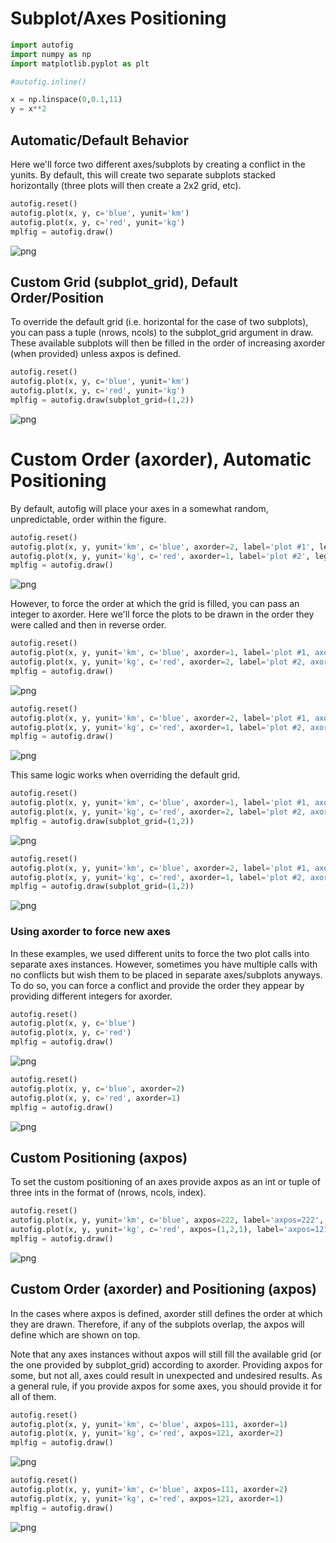 
# Subplot/Axes Positioning


```python
import autofig
import numpy as np
import matplotlib.pyplot as plt
```


```python
#autofig.inline()
```


```python
x = np.linspace(0,0.1,11)
y = x**2
```

## Automatic/Default Behavior

Here we'll force two different axes/subplots by creating a conflict in the yunits.  By default, this will create two separate subplots stacked horizontally (three plots will then create a 2x2 grid, etc).


```python
autofig.reset()
autofig.plot(x, y, c='blue', yunit='km')
autofig.plot(x, y, c='red', yunit='kg')
mplfig = autofig.draw()
```


![png](subplot_positioning_files/subplot_positioning_6_0.png)


## Custom Grid (subplot_grid), Default Order/Position

To override the default grid (i.e. horizontal for the case of two subplots), you can pass a tuple (nrows, ncols) to the subplot_grid argument in draw.  These available subplots will then be filled in the order of increasing axorder (when provided) unless axpos is defined.


```python
autofig.reset()
autofig.plot(x, y, c='blue', yunit='km')
autofig.plot(x, y, c='red', yunit='kg')
mplfig = autofig.draw(subplot_grid=(1,2))
```


![png](subplot_positioning_files/subplot_positioning_9_0.png)


# Custom Order (axorder), Automatic Positioning

By default, autofig will place your axes in a somewhat random, unpredictable, order within the figure.


```python
autofig.reset()
autofig.plot(x, y, yunit='km', c='blue', axorder=2, label='plot #1', legend=True)
autofig.plot(x, y, yunit='kg', c='red', axorder=1, label='plot #2', legend=True)
mplfig = autofig.draw()
```


![png](subplot_positioning_files/subplot_positioning_12_0.png)


However, to force the order at which the grid is filled, you can pass an integer to axorder.  Here we'll force the plots to be drawn in the order they were called and then in reverse order.


```python
autofig.reset()
autofig.plot(x, y, yunit='km', c='blue', axorder=1, label='plot #1, axorder=1', legend=True)
autofig.plot(x, y, yunit='kg', c='red', axorder=2, label='plot #2, axorder=2', legend=True)
mplfig = autofig.draw()
```


![png](subplot_positioning_files/subplot_positioning_14_0.png)



```python
autofig.reset()
autofig.plot(x, y, yunit='km', c='blue', axorder=2, label='plot #1, axorder=2', legend=True)
autofig.plot(x, y, yunit='kg', c='red', axorder=1, label='plot #2, axorder=1', legend=True)
mplfig = autofig.draw()
```


![png](subplot_positioning_files/subplot_positioning_15_0.png)


This same logic works when overriding the default grid.


```python
autofig.reset()
autofig.plot(x, y, yunit='km', c='blue', axorder=1, label='plot #1, axorder=1', legend=True)
autofig.plot(x, y, yunit='kg', c='red', axorder=2, label='plot #2, axorder=2', legend=True)
mplfig = autofig.draw(subplot_grid=(1,2))
```


![png](subplot_positioning_files/subplot_positioning_17_0.png)



```python
autofig.reset()
autofig.plot(x, y, yunit='km', c='blue', axorder=2, label='plot #1, axorder=2', legend=True)
autofig.plot(x, y, yunit='kg', c='red', axorder=1, label='plot #2, axorder=1', legend=True)
mplfig = autofig.draw(subplot_grid=(1,2))
```


![png](subplot_positioning_files/subplot_positioning_18_0.png)


### Using axorder to force new axes

In these examples, we used different units to force the two plot calls into separate axes instances.  However, sometimes you have multiple calls with no conflicts but wish them to be placed in separate axes/subplots anyways.  To do so, you can force a conflict and provide the order they appear by providing different integers for axorder.


```python
autofig.reset()
autofig.plot(x, y, c='blue')
autofig.plot(x, y, c='red')
mplfig = autofig.draw()
```


![png](subplot_positioning_files/subplot_positioning_21_0.png)



```python
autofig.reset()
autofig.plot(x, y, c='blue', axorder=2)
autofig.plot(x, y, c='red', axorder=1)
mplfig = autofig.draw()
```


![png](subplot_positioning_files/subplot_positioning_22_0.png)


## Custom Positioning (axpos)

To set the custom positioning of an axes provide axpos as an int or tuple of three ints in the format of (nrows, ncols, index).


```python
autofig.reset()
autofig.plot(x, y, yunit='km', c='blue', axpos=222, label='axpos=222', legend=True)
autofig.plot(x, y, yunit='kg', c='red', axpos=(1,2,1), label='axpos=121', legend=True)
mplfig = autofig.draw()
```


![png](subplot_positioning_files/subplot_positioning_25_0.png)


## Custom Order (axorder) and Positioning (axpos)

In the cases where axpos is defined, axorder still defines the order at which they are drawn.  Therefore, if any of the subplots overlap, the axpos will define which are shown on top.

Note that any axes instances without axpos will still fill the available grid (or the one provided by subplot_grid) according to axorder.  Providing axpos for some, but not all, axes could result in unexpected and undesired results.  As a general rule, if you provide axpos for some axes, you should provide it for all of them.


```python
autofig.reset()
autofig.plot(x, y, yunit='km', c='blue', axpos=111, axorder=1)
autofig.plot(x, y, yunit='kg', c='red', axpos=121, axorder=2)
mplfig = autofig.draw()
```


![png](subplot_positioning_files/subplot_positioning_28_0.png)



```python
autofig.reset()
autofig.plot(x, y, yunit='km', c='blue', axpos=111, axorder=2)
autofig.plot(x, y, yunit='kg', c='red', axpos=121, axorder=1)
mplfig = autofig.draw()
```


![png](subplot_positioning_files/subplot_positioning_29_0.png)



```python

```
